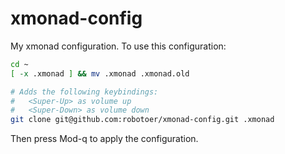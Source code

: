 xmonad-config
=============

My xmonad configuration. To use this configuration:
```bash
cd ~
[ -x .xmonad ] && mv .xmonad .xmonad.old

# Adds the following keybindings:
#   <Super-Up> as volume up
#   <Super-Down> as volume down
git clone git@github.com:robotoer/xmonad-config.git .xmonad
```
Then press Mod-q to apply the configuration.
